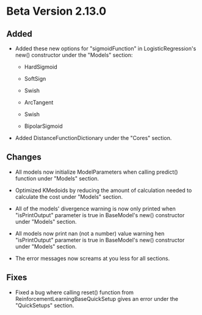 # Beta Version 2.13.0

## Added

* Added these new options for "sigmoidFunction" in LogisticRegression's new() constructor under the "Models" section:

  * HardSigmoid

  * SoftSign

  * Swish

  * ArcTangent

  * Swish

  * BipolarSigmoid

* Added DistanceFunctionDictionary under the "Cores" section.

## Changes

* All models now initialize ModelParameters when calling predict() function under "Models" section.

* Optimized KMedoids by reducing the amount of calculation needed to calculate the cost under "Models" section.

* All of the models' divergence warning is now only printed when "isPrintOutput" parameter is true in BaseModel's new() constructor under "Models" section.

* All models now print nan (not a number) value warning hen "isPrintOutput" parameter is true in BaseModel's new() constructor under "Models" section.

* The error messages now screams at you less for all sections.

## Fixes

* Fixed a bug where calling reset() function from ReinforcementLearningBaseQuickSetup gives an error under the "QuickSetups" section.
